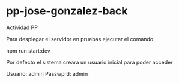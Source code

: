 # pp-jose-gonzalez-back
Actividad PP

Para desplegar el servidor en pruebas ejecutar el comando

npm run start:dev

Por defecto el sistema creara un usuario inicial para poder acceder

Usuario: admin
Passwprd: admin
